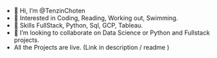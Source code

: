 - 👋 Hi, I’m @TenzinChoten
- 👀 Interested in Coding, Reading, Working out, Swimming. 
- 🌱 Skills FullStack, Python, Sql, GCP, Tableau.
- 💞️ I’m looking to collaborate on Data Science or Python and Fullstack projects.
- All the Projects are live. (Link in description / readme ) 
<!---
TenzinChoten/TenzinChoten is a ✨ special ✨ repository because its `README.md` (this file) appears on your GitHub profile.
You can click the Preview link to take a look at your changes.
--->
